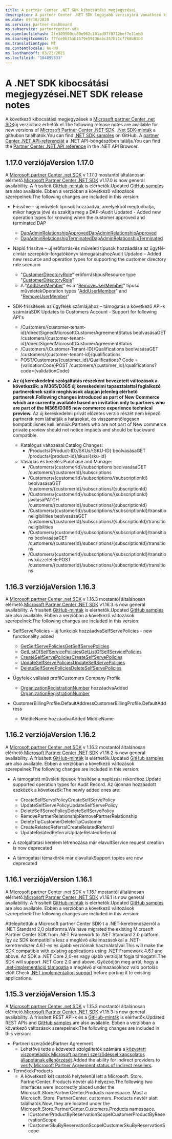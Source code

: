 ```yaml
---
title: A partner Center .NET SDK kibocsátási megjegyzései
description: A partner Center .NET SDK legújabb verziójára vonatkozó kibocsátási megjegyzések.
ms.date: 09/18/2020
ms.service: partner-dashboard
ms.subservice: partnercenter-sdk
ms.openlocfilehash: 2fe309500cc80e962c101ad97f0712bef7e11eb3
ms.sourcegitcommit: f7fce0b35ab1579e59136abc357b71cf768b81b4
ms.translationtype: MT
ms.contentlocale: hu-HU
ms.lasthandoff: 03/23/2021
ms.locfileid: "104895533"
---
```

# <a name="net-sdk-release-notes"></a><span data-ttu-id="c85a0-103">A .NET SDK kibocsátási megjegyzései</span><span class="sxs-lookup"><span data-stu-id="c85a0-103">.NET SDK release notes</span></span>

<span data-ttu-id="c85a0-104">A következő kibocsátási megjegyzések a [Microsoft partner Center .net SDK](https://www.nuget.org/packages/Microsoft.Store.PartnerCenter)új verzióihoz érhetők el.</span><span class="sxs-lookup"><span data-stu-id="c85a0-104">The following release notes are available for new versions of [Microsoft Partner Center .NET SDK](https://www.nuget.org/packages/Microsoft.Store.PartnerCenter).</span></span> <span data-ttu-id="c85a0-105">[.Net SDK-minták](https://github.com/Microsoft/Partner-Center-DotNet-Samples) a githubon találhatók.</span><span class="sxs-lookup"><span data-stu-id="c85a0-105">You can find [.NET SDK samples](https://github.com/Microsoft/Partner-Center-DotNet-Samples) on GitHub.</span></span> <span data-ttu-id="c85a0-106">A [partner Center .NET API-referenciát](/dotnet/api/?view=partnercenter-dotnet-latest&preserve-view=true) a .NET API-böngészőben találja.</span><span class="sxs-lookup"><span data-stu-id="c85a0-106">You can find the [Partner Center .NET API reference](/dotnet/api/?view=partnercenter-dotnet-latest&preserve-view=true) in the .NET API Browser.</span></span>

## <a name="version-1170"></a><span data-ttu-id="c85a0-107">1.17.0 verziója</span><span class="sxs-lookup"><span data-stu-id="c85a0-107">Version 1.17.0</span></span>

<span data-ttu-id="c85a0-108">A [Microsoft partner Center .net SDK](https://www.nuget.org/packages/Microsoft.Store.PartnerCenter/1.17.0) v 1.17.0 mostantól általánosan elérhető.</span><span class="sxs-lookup"><span data-stu-id="c85a0-108">[Microsoft Partner Center .NET SDK](https://www.nuget.org/packages/Microsoft.Store.PartnerCenter/1.17.0) v1.17.0 is now general availability.</span></span> <span data-ttu-id="c85a0-109">A frissített [GitHub-minták](https://github.com/Microsoft/Partner-Center-DotNet-Samples) is elérhetők.</span><span class="sxs-lookup"><span data-stu-id="c85a0-109">Updated [GitHub samples](https://github.com/Microsoft/Partner-Center-DotNet-Samples) are also available.</span></span> <span data-ttu-id="c85a0-110">Ebben a verzióban a következő változások szerepelnek:</span><span class="sxs-lookup"><span data-stu-id="c85a0-110">The following changes are included in this version:</span></span>

* <span data-ttu-id="c85a0-111">Frissítve – új műveleti típusok hozzáadva, amelyekből megtudhatja, mikor hagyta jóvá és szakítja meg a DAP-t</span><span class="sxs-lookup"><span data-stu-id="c85a0-111">Audit Updated - Added new operation types for knowing when the customer approved and terminated DAP</span></span>
  * [<span data-ttu-id="c85a0-112">DapAdminRelationshipApproved</span><span class="sxs-lookup"><span data-stu-id="c85a0-112">DapAdminRelationshipApproved</span></span>](auditing-resources.md)
  * [<span data-ttu-id="c85a0-113">DapAdminRelationshipTerminated</span><span class="sxs-lookup"><span data-stu-id="c85a0-113">DapAdminRelationshipTerminated</span></span>](auditing-resources.md)

* <span data-ttu-id="c85a0-114">Napló frissítve – új erőforrás-és műveleti típusok hozzáadása az ügyfél-címtár szerepkör-forgatókönyv támogatásához</span><span class="sxs-lookup"><span data-stu-id="c85a0-114">Audit Updated – Added new resource and operation types for supporting the customer directory role scenario</span></span>
  * <span data-ttu-id="c85a0-115">"[CustomerDirectoryRole](auditing-resources.md)" erőforrástípus</span><span class="sxs-lookup"><span data-stu-id="c85a0-115">Resource type "[CustomerDirectoryRole](auditing-resources.md)"</span></span>
  * <span data-ttu-id="c85a0-116">A "[AddUserMember](auditing-resources.md)" és a "[RemoveUserMember](auditing-resources.md)" típusú műveletek</span><span class="sxs-lookup"><span data-stu-id="c85a0-116">Operation types "[AddUserMember](auditing-resources.md)" and "[RemoveUserMember](auditing-resources.md)"</span></span>

* <span data-ttu-id="c85a0-117">SDK-frissítések az ügyfelek számlájához – támogatás a következő API-k számára</span><span class="sxs-lookup"><span data-stu-id="c85a0-117">SDK Updates to Customers Account - Support for following API's</span></span>
  * <span data-ttu-id="c85a0-118">/Customers/{customer-tenant-id}/directSignedMicrosoftCustomerAgreementStatus beolvasása</span><span class="sxs-lookup"><span data-stu-id="c85a0-118">GET /customers/{customer-tenant-id}/directSignedMicrosoftCustomerAgreementStatus</span></span>
  * <span data-ttu-id="c85a0-119">/Customers/{Customer-Tenant-ID}/Qualifications beolvasása</span><span class="sxs-lookup"><span data-stu-id="c85a0-119">GET /customers/{customer-tenant-id}/qualifications</span></span> 
  * <span data-ttu-id="c85a0-120">POST/Customers/{customer_id}/Qualifications? Code = {validationCode}</span><span class="sxs-lookup"><span data-stu-id="c85a0-120">POST /customers/{customer_id}/qualifications?code={validationCode}</span></span>

* <span data-ttu-id="c85a0-121">**Az új kereskedelmi szolgáltatás részeként bevezetett változások a következők: a M365/D365 új kereskedelmi tapasztalattal foglalkozó partnereknek szóló meghívások alapján jelenleg elérhető partnerek.**</span><span class="sxs-lookup"><span data-stu-id="c85a0-121">**Following changes introduced as part of New Commerce which are currently available based on invitation only to partners who are part of the M365/D365 new commerce experience technical preview.**</span></span> <span data-ttu-id="c85a0-122">Az új kereskedelmi privát előzetes verzió részét nem képező partnerek nem láthatják a hatásokat, és visszamenőlegesen kompatibilisnek kell lenniük.</span><span class="sxs-lookup"><span data-stu-id="c85a0-122">Partners who are not part of New commerce private preview should not notice impacts and should be backward compatible.</span></span>
  * <span data-ttu-id="c85a0-123">Katalógus változásai:</span><span class="sxs-lookup"><span data-stu-id="c85a0-123">Catalog Changes:</span></span>
    * <span data-ttu-id="c85a0-124">/Products/{Product-ID}/SKUs/{SKU-ID} beolvasása</span><span class="sxs-lookup"><span data-stu-id="c85a0-124">GET /products/{product-id}/skus/{sku-id}</span></span>
  * <span data-ttu-id="c85a0-125">Vásárlás és kezelés:</span><span class="sxs-lookup"><span data-stu-id="c85a0-125">Purchase and Manage:</span></span>
    * <span data-ttu-id="c85a0-126">/Customers/{customerId}/subscriptions beolvasása</span><span class="sxs-lookup"><span data-stu-id="c85a0-126">GET /customers/{customerId}/subscriptions</span></span>
    * <span data-ttu-id="c85a0-127">/Customers/{customerId}/subscriptions/{subscriptionId} beolvasása</span><span class="sxs-lookup"><span data-stu-id="c85a0-127">GET /customers/{customerId}/subscriptions/{subscriptionId}</span></span>
    * <span data-ttu-id="c85a0-128">/Customers/{customerId}/subscriptions/{subscriptionId} javítása</span><span class="sxs-lookup"><span data-stu-id="c85a0-128">PATCH /customers/{customerId}/subscriptions/{subscriptionId}</span></span>
    * <span data-ttu-id="c85a0-129">/Customers/{customerId}/subscriptions/{subscriptionId}/transitioneligibilities beolvasása</span><span class="sxs-lookup"><span data-stu-id="c85a0-129">GET /customers/{customerId}/subscriptions/{subscriptionId}/transitioneligibilities</span></span>
    * <span data-ttu-id="c85a0-130">/Customers/{customerId}/subscriptions/{subscriptionId}/transitions beolvasása</span><span class="sxs-lookup"><span data-stu-id="c85a0-130">GET /customers/{customerId}/subscriptions/{subscriptionId}/transitions</span></span>
    * <span data-ttu-id="c85a0-131">/Customers/{customerId}/subscriptions/{subscriptionId}/transitions közzététele</span><span class="sxs-lookup"><span data-stu-id="c85a0-131">POST /customers/{customerId}/subscriptions/{subscriptionId}/transitions</span></span>


## <a name="version-1163"></a><span data-ttu-id="c85a0-132">1.16.3 verziója</span><span class="sxs-lookup"><span data-stu-id="c85a0-132">Version 1.16.3</span></span>

<span data-ttu-id="c85a0-133">A [Microsoft partner Center .net SDK](https://www.nuget.org/packages/Microsoft.Store.PartnerCenter/1.16.3) v 1.16.3 mostantól általánosan elérhető.</span><span class="sxs-lookup"><span data-stu-id="c85a0-133">[Microsoft Partner Center .NET SDK](https://www.nuget.org/packages/Microsoft.Store.PartnerCenter/1.16.3) v1.16.3 is now general availability.</span></span> <span data-ttu-id="c85a0-134">A frissített [GitHub-minták](https://github.com/Microsoft/Partner-Center-DotNet-Samples) is elérhetők.</span><span class="sxs-lookup"><span data-stu-id="c85a0-134">Updated [GitHub samples](https://github.com/Microsoft/Partner-Center-DotNet-Samples) are also available.</span></span> <span data-ttu-id="c85a0-135">Ebben a verzióban a következő változások szerepelnek:</span><span class="sxs-lookup"><span data-stu-id="c85a0-135">The following changes are included in this version:</span></span>

* <span data-ttu-id="c85a0-136">SelfServePolicies – új funkciók hozzáadva</span><span class="sxs-lookup"><span data-stu-id="c85a0-136">SelfServePolicies - new functionality added</span></span>
  * [<span data-ttu-id="c85a0-137">GetSelfServePolicies</span><span class="sxs-lookup"><span data-stu-id="c85a0-137">GetSelfServePolicies</span></span>](get-a-self-serve-policy-by-id.md)
  * [<span data-ttu-id="c85a0-138">GetListOfSelfServicePolicies</span><span class="sxs-lookup"><span data-stu-id="c85a0-138">GetListOfSelfServicePolicies</span></span>](get-a-list-of-self-serve-policies.md)
  * [<span data-ttu-id="c85a0-139">CreateSelfServePolicies</span><span class="sxs-lookup"><span data-stu-id="c85a0-139">CreateSelfServePolicies</span></span>](create-a-self-serve-policy.md)
  * [<span data-ttu-id="c85a0-140">UpdateSelfServePolicies</span><span class="sxs-lookup"><span data-stu-id="c85a0-140">UpdateSelfServePolicies</span></span>](update-a-self-serve-policy.md)
  * [<span data-ttu-id="c85a0-141">DeleteSelfServePolicies</span><span class="sxs-lookup"><span data-stu-id="c85a0-141">DeleteSelfServePolicies</span></span>](delete-a-self-serve-policy.md)

* <span data-ttu-id="c85a0-142">Ügyfelek vállalati profil</span><span class="sxs-lookup"><span data-stu-id="c85a0-142">Customers Company Profile</span></span>
  * <span data-ttu-id="c85a0-143">[OrganizationRegistrationNumber](create-a-customer.md) hozzáadva</span><span class="sxs-lookup"><span data-stu-id="c85a0-143">Added [OrganizationRegistrationNumber](create-a-customer.md)</span></span>

* <span data-ttu-id="c85a0-144">CustomerBillingProfile.DefaultAddress</span><span class="sxs-lookup"><span data-stu-id="c85a0-144">CustomerBillingProfile.DefaultAddress</span></span>
  * <span data-ttu-id="c85a0-145">MiddleName hozzáadva</span><span class="sxs-lookup"><span data-stu-id="c85a0-145">Added MiddleName</span></span>

## <a name="version-1162"></a><span data-ttu-id="c85a0-146">1.16.2 verziója</span><span class="sxs-lookup"><span data-stu-id="c85a0-146">Version 1.16.2</span></span>

<span data-ttu-id="c85a0-147">A [Microsoft partner Center .net SDK](https://www.nuget.org/packages/Microsoft.Store.PartnerCenter/1.16.2) v 1.16.2 mostantól általánosan elérhető.</span><span class="sxs-lookup"><span data-stu-id="c85a0-147">[Microsoft Partner Center .NET SDK](https://www.nuget.org/packages/Microsoft.Store.PartnerCenter/1.16.2) v1.16.2 is now general availability.</span></span> <span data-ttu-id="c85a0-148">A frissített [GitHub-minták](https://github.com/Microsoft/Partner-Center-DotNet-Samples) is elérhetők.</span><span class="sxs-lookup"><span data-stu-id="c85a0-148">Updated [GitHub samples](https://github.com/Microsoft/Partner-Center-DotNet-Samples) are also available.</span></span> <span data-ttu-id="c85a0-149">Ebben a verzióban a következő változások szerepelnek:</span><span class="sxs-lookup"><span data-stu-id="c85a0-149">The following changes are included in this version:</span></span>

* <span data-ttu-id="c85a0-150">A támogatott műveleti típusok frissítése a naplózási rekordhoz.</span><span class="sxs-lookup"><span data-stu-id="c85a0-150">Update supported operation types for Audit Record.</span></span> <span data-ttu-id="c85a0-151">Az újonnan hozzáadott eszközök a következők:</span><span class="sxs-lookup"><span data-stu-id="c85a0-151">The newly added ones are:</span></span>
  * <span data-ttu-id="c85a0-152">CreateSelfServePolicy</span><span class="sxs-lookup"><span data-stu-id="c85a0-152">CreateSelfServePolicy</span></span>
  * <span data-ttu-id="c85a0-153">UpdateSelfServePolicy</span><span class="sxs-lookup"><span data-stu-id="c85a0-153">UpdateSelfServePolicy</span></span>
  * <span data-ttu-id="c85a0-154">DeleteSelfServePolicy</span><span class="sxs-lookup"><span data-stu-id="c85a0-154">DeleteSelfServePolicy</span></span>
  * <span data-ttu-id="c85a0-155">RemovePartnerRelationship</span><span class="sxs-lookup"><span data-stu-id="c85a0-155">RemovePartnerRelationship</span></span>
  * <span data-ttu-id="c85a0-156">DeleteTipCustomer</span><span class="sxs-lookup"><span data-stu-id="c85a0-156">DeleteTipCustomer</span></span>
  * <span data-ttu-id="c85a0-157">CreateRelatedReferral</span><span class="sxs-lookup"><span data-stu-id="c85a0-157">CreateRelatedReferral</span></span>
  * <span data-ttu-id="c85a0-158">UpdateRelatedReferral</span><span class="sxs-lookup"><span data-stu-id="c85a0-158">UpdateRelatedReferral</span></span>

* <span data-ttu-id="c85a0-159">A szolgáltatási kérelem létrehozása már elavult</span><span class="sxs-lookup"><span data-stu-id="c85a0-159">Service request creation is now deprecated</span></span>
* <span data-ttu-id="c85a0-160">A támogatási témakörök már elavultak</span><span class="sxs-lookup"><span data-stu-id="c85a0-160">Support topics are now deprecated</span></span>


## <a name="version-1161"></a><span data-ttu-id="c85a0-161">1.16.1 verziója</span><span class="sxs-lookup"><span data-stu-id="c85a0-161">Version 1.16.1</span></span>

<span data-ttu-id="c85a0-162">A [Microsoft partner Center .net SDK](https://www.nuget.org/packages/Microsoft.Store.PartnerCenter/1.16.1) v 1.16.1 mostantól általánosan elérhető.</span><span class="sxs-lookup"><span data-stu-id="c85a0-162">[Microsoft Partner Center .NET SDK](https://www.nuget.org/packages/Microsoft.Store.PartnerCenter/1.16.1) v1.16.1 is now general availability.</span></span> <span data-ttu-id="c85a0-163">A frissített [GitHub-minták](https://github.com/Microsoft/Partner-Center-DotNet-Samples) is elérhetők.</span><span class="sxs-lookup"><span data-stu-id="c85a0-163">Updated [GitHub samples](https://github.com/Microsoft/Partner-Center-DotNet-Samples) are also available.</span></span> <span data-ttu-id="c85a0-164">Ebben a verzióban a következő változások szerepelnek:</span><span class="sxs-lookup"><span data-stu-id="c85a0-164">The following changes are included in this version:</span></span>

<span data-ttu-id="c85a0-165">Áttelepítettük a Microsoft partner Center SDK-t a .NET-keretrendszerről a .NET Standard 2,0 platformra.</span><span class="sxs-lookup"><span data-stu-id="c85a0-165">We have migrated the existing Microsoft Partner Center SDK from .NET Framework to .NET Standard 2.0 platform.</span></span> <span data-ttu-id="c85a0-166">Így az SDK kompatibilis lesz a meglévő alkalmazásokkal a .NET-keretrendszer 4.6.1-es és újabb verzióinak használatával.</span><span class="sxs-lookup"><span data-stu-id="c85a0-166">This will make the SDK compatible with existing applications using .NET Framework 4.6.1 and above.</span></span> <span data-ttu-id="c85a0-167">Az SDK a .NET Core 2,0-es vagy újabb verzióját fogja támogatni.</span><span class="sxs-lookup"><span data-stu-id="c85a0-167">The SDK will support .NET Core 2.0 and above.</span></span> <span data-ttu-id="c85a0-168">Győződjön meg arról, hogy a [.net-implementáció támogatja](/dotnet/standard/net-standard) a meglévő alkalmazásokhoz való portolás előtt.</span><span class="sxs-lookup"><span data-stu-id="c85a0-168">Check [.NET implementation support](/dotnet/standard/net-standard) before porting it to existing applications.</span></span>   


## <a name="version-1153"></a><span data-ttu-id="c85a0-169">1.15.3 verziója</span><span class="sxs-lookup"><span data-stu-id="c85a0-169">Version 1.15.3</span></span>
<span data-ttu-id="c85a0-170">A [Microsoft partner Center .net SDK](https://www.nuget.org/packages/Microsoft.Store.PartnerCenter/1.15.3) v 1.15.3 mostantól általánosan elérhető.</span><span class="sxs-lookup"><span data-stu-id="c85a0-170">[Microsoft Partner Center .NET SDK](https://www.nuget.org/packages/Microsoft.Store.PartnerCenter/1.15.3) v1.15.3 is now general availability.</span></span> <span data-ttu-id="c85a0-171">A frissített REST API-k és a [GitHub-minták](https://github.com/Microsoft/Partner-Center-DotNet-Samples) is elérhetők.</span><span class="sxs-lookup"><span data-stu-id="c85a0-171">Updated REST APIs and [GitHub samples](https://github.com/Microsoft/Partner-Center-DotNet-Samples) are also available.</span></span> <span data-ttu-id="c85a0-172">Ebben a verzióban a következő változások szerepelnek:</span><span class="sxs-lookup"><span data-stu-id="c85a0-172">The following changes are included in this version:</span></span>

* <span data-ttu-id="c85a0-173">Partneri szerződés</span><span class="sxs-lookup"><span data-stu-id="c85a0-173">Partner Agreement</span></span>
  * <span data-ttu-id="c85a0-174">Lehetővé tette a közvetett szolgáltatók számára a [közvetett viszonteladók Microsoft partneri szerződéssel kapcsolatos állapotának ellenőrzését](verify-indirect-reseller-mpa-status.md).</span><span class="sxs-lookup"><span data-stu-id="c85a0-174">Added the ability for indirect providers to [verify Microsoft Partner Agreement status of indirect resellers](verify-indirect-reseller-mpa-status.md).</span></span>
* <span data-ttu-id="c85a0-175">Termékek</span><span class="sxs-lookup"><span data-stu-id="c85a0-175">Products</span></span>
  * <span data-ttu-id="c85a0-176">A következő két csatoló helytelenül lett a Microsoft. Store. PartnerCenter. Products névtér alá helyezve.</span><span class="sxs-lookup"><span data-stu-id="c85a0-176">The following two interfaces were incorrectly placed under the Microsoft.Store.PartnerCenter.Products namespace.</span></span> <span data-ttu-id="c85a0-177">Most a Microsoft. Store. PartnerCenter. customers. Products névtér alatt találhatók.</span><span class="sxs-lookup"><span data-stu-id="c85a0-177">Now, they are located under the Microsoft.Store.PartnerCenter.Customers.Products namespace.</span></span>
    * <span data-ttu-id="c85a0-178">ICustomerProductByReservationScope</span><span class="sxs-lookup"><span data-stu-id="c85a0-178">ICustomerProductByReservationScope</span></span>
    * <span data-ttu-id="c85a0-179">ICustomerSkuByReservationScope</span><span class="sxs-lookup"><span data-stu-id="c85a0-179">ICustomerSkuByReservationScope</span></span>
